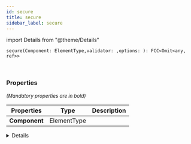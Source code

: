```yaml
---
id: secure
title: secure
sidebar_label: secure
---
```


import Details from "@theme/Details"


```tsx
secure(Component: ElementType,validator: ,options: ): FCC<Omit<any, ref>>
```
<br/>



### Properties

<font size="2"><i>(Mandatory properties are in bold)</i></font>

| Properties | Type | Description |
| --------- | ---- | ----------- |
| **Component** | ElementType |  |


<Details summary={<summary><b>Additional properties for advanced use cases</b></summary>}><div>

| Properties | Type | Description |
| --------- | ---- | ----------- |
| ErrorComponent | ElementType |  |
| ErrorComponent | ElementType |  |
| identity | string |  |
| identity | string |  |
| options |  |  |
| validator |  |  |


</div></Details>